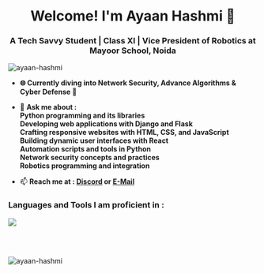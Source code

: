 <h1 align="center"><b>Welcome! I'm Ayaan Hashmi 👋</b></h1>
<h3 align="center">A Tech Savvy Student | Class XI | Vice President of Robotics at Mayoor School, Noida</h3>

<p align="left"> <img src="https://komarev.com/ghpvc/?username=ayaan-hashmi&label=Profile%20views&color=0e75b6&style=flat" alt="ayaan-hashmi" /> </p>

- **🌐 Currently diving into Network Security, Advance Algorithms & Cyber Defense 🔐**

- 💬 **Ask me about :**<br>
  **Python programming and its libraries**<br>
  **Developing web applications with Django and Flask**<br>
  **Crafting responsive websites with HTML, CSS, and JavaScript**<br>
  **Building dynamic user interfaces with React**<br>
  **Automation scripts and tools in Python**<br>
  **Network security concepts and practices**<br>
  **Robotics programming and integration**<br>

- 📫 **Reach me at : [**Discord**](https://discord.com/users/951491358500216842) or [**E-Mail**](mailto:apex.hashmi@gmail.com)**


<h3 align="left"><b>Languages and Tools I am proficient in :</b></h3>

<a href="https://skillicons.dev">
  <img src="https://skillicons.dev/icons?i=py,actix,adonis,anaconda,androidstudio,angular,arch,arduino,atom,azul,azure,bash,bootstrap,c,cs,cpp,clion,codepen,coffeescript,css,dart,debian,discord,bots,discordjs,django,docker,dotnet,electron,fediverse,figma,flutter,gcp,git,github,githubactions,gitlab,gmail,go,hibernate,html,ai,java,js,jquery,kotlin,kubernetes,linkedin,mongodb,mysql,nextjs,nodejs,npm,php,phpstorm,powershell,pycharm,pytorch,raspberrypi,react,rust,stackoverflow,tailwind,tensorflow,ts,ubuntu,unity,unreal,vercel,aws,cloudflare,netlify,visualstudio,vscode,vscodium,webstorm,windows,apple,linux,kali&perline=10&theme=dark" />
</a>

<br><br>

<p><img align="left" src="https://github-readme-stats.vercel.app/api/top-langs?username=ayaan-hashmi&show_icons=true&locale=en&layout=compact" alt="ayaan-hashmi" /></p>
